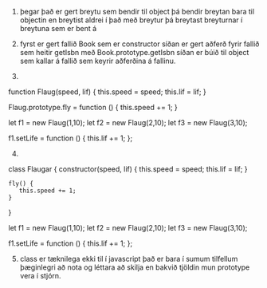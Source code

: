 1) þegar það er gert breytu sem bendir til object þá bendir breytan bara til objectin en breytist aldrei í það
með breytur þá breytast breyturnar í breytuna sem er bent á

2) fyrst er gert fallið Book sem er constructor síðan er gert aðferð fyrir fallið sem heitir getIsbn með Book.prototype.getIsbn síðan er búið til object sem kallar á fallið sem keyrir aðferðina á fallinu.

3) 
function Flaug(speed, lif) {
      this.speed = speed;
      this.lif = lif;
}

Flaug.prototype.fly = function () {
    this.speed += 1;
}

let f1 = new Flaug(1,10);
let f2 = new Flaug(2,10);
let f3 = new Flaug(3,10);

f1.setLife = function () {
    this.lif += 1;
};

4)
class Flaugar {
    constructor(speed, lif) {
        this.speed = speed;
        this.lif = lif;
    }
    
    fly() {
       this.speed += 1; 
    }
}

let f1 = new Flaug(1,10);
let f2 = new Flaug(2,10);
let f3 = new Flaug(3,10);

f1.setLife = function () {
    this.lif += 1;
};

5) class er tæknilega ekki til í javascript það er bara í sumum tilfellum þæginlegri að nota og léttara að skilja en bakvið tjöldin mun prototype vera í stjórn.

